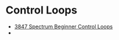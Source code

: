 # Control Loops
- [3847 Spectrum Beginner Control Loops](https://docs.google.com/presentation/d/1Z3H8fjxVSJSIoAv1C09J7CEWDGmV66ZCOXEI1wKS23w/edit?usp=sharing)
- 
